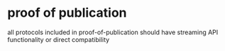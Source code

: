 proof of publication
======

all protocols included in proof-of-publication should have streaming API functionality or direct compatibility 

